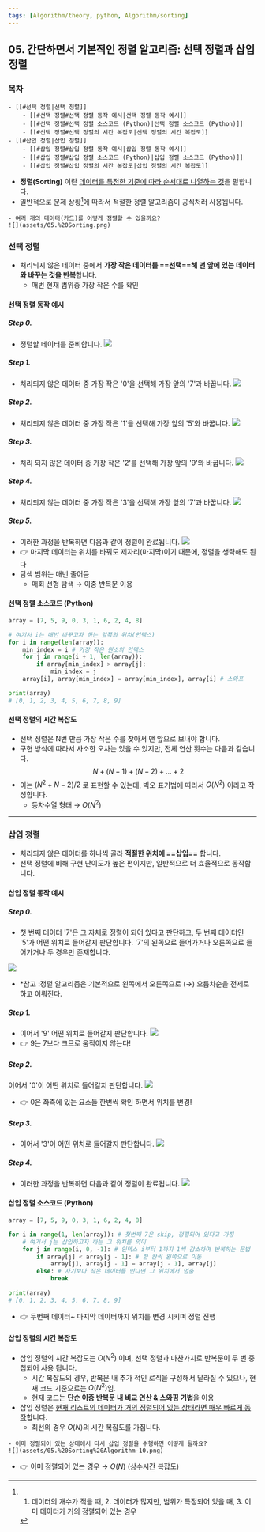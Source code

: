 ```yaml
---
tags: [Algorithm/theory, python, Algorithm/sorting]
---
```




## 05. 간단하면서 기본적인 정렬 알고리즘: 선택 정렬과 삽입 정렬



### 목차
```ad-note
- [[#선택 정렬|선택 정렬]]
	- [[#선택 정렬#선택 정렬 동작 예시|선택 정렬 동작 예시]]
	- [[#선택 정렬#선택 정렬 소스코드 (Python)|선택 정렬 소스코드 (Python)]]
	- [[#선택 정렬#선택 정렬의 시간 복잡도|선택 정렬의 시간 복잡도]]
- [[#삽입 정렬|삽입 정렬]]
	- [[#삽입 정렬#삽입 정렬 동작 예시|삽입 정렬 동작 예시]]
	- [[#삽입 정렬#삽입 정렬 소스코드 (Python)|삽입 정렬 소스코드 (Python)]]
	- [[#삽입 정렬#삽입 정렬의 시간 복잡도|삽입 정렬의 시간 복잡도]]
```


- **정렬(Sorting)** 이란 <u>데이터를 특정한 기준에 따라 순서대로 나열하는 것</u>을 말합니다. 
- 일반적으로 문제 상황[^정렬이 필요한 예시]에 따라서 적절한 정렬 알고리즘이 공식처러 사용됩니다.

```ad-question
- 여러 개의 데이터(카드)를 어떻게 정렬할 수 있을까요?
![](assets/05.%20Sorting.png)
```


[^정렬이 필요한 예시]: 1. 데이터의 개수가 적을 때, 2. 데이터가 많지만, 범위가 특정되어 있을 때, 3. 이미 데이터가 거의 정렬되어 있는 경우


### 선택 정렬
- 처리되지 않은 데이터 중에서 **가장 작은 데이터를 ==선택==해 맨 앞에 있는 데이터와 바꾸는 것을 반복**합니다.
	- 매번 현재 범위중 가장 작은 수를 확인

#### 선택 정렬 동작 예시

##### Step 0.
- 정렬할 데이터를 준비합니다.
![](assets/05.%20Sorting%20Algorithm.png)

##### Step 1.
- 처리되지 않은 데이터 중 가장 작은 '0'을 선택해 가장 앞의 '7'과 바꿉니다. 
![](assets/05.%20Sorting%20Algorithm-1.png)

##### Step 2.
- 처리되지 않은 데이터 중 가장 작은 '1'을 선택해 가장 앞의 '5'와 바꿉니다.
![](assets/05.%20Sorting%20Algorithm-2.png)

##### Step 3.
- 처리 되지 않은 데이터 중 가장 작은 '2'를 선택해 가장 앞의 '9'와 바꿉니다.
![](assets/05.%20Sorting%20Algorithm-3.png)

##### Step 4.
- 처리되지 않는 데이터 중 가장 작은 '3'을 선택해 가장 앞의 '7'과 바꿉니다.
![](assets/05.%20Sorting%20Algorithm-4.png)

##### Step 5.
- 이러한 과정을 반복하면 다음과 같이 정렬이 완료됩니다. 
![](assets/05.%20Sorting%20Algorithm-5.png)
- 👉 마지막 데이터는 위치를 바꿔도 제자리(마지막)이기 때문에, 정렬을 생략해도 된다
- 탐색 범위는 매번 줄어듬
	- 매회 선형 탐색 → 이중 반복문 이용

#### 선택 정렬 소스코드 (Python)

```python
array = [7, 5, 9, 0, 3, 1, 6, 2, 4, 8]

# 여기서 i는 매번 바꾸고자 하는 앞쪽의 위치(인덱스)
for i in range(len(array)): 
	min_index = i # 가장 작은 원소의 인덱스
	for j in range(i + 1, len(array)):
		if array[min_index] > array[j]:
			min_index = j
	array[i], array[min_index] = array[min_index], array[i] # 스와프

print(array)
# [0, 1, 2, 3, 4, 5, 6, 7, 8, 9]	
```


#### 선택 정렬의 시간 복잡도
- 선택 정렬은 N번 만큼 가장 작은 수를 찾아서 맨 앞으로 보내야 합니다. 
- 구현 방식에 따라서 사소한 오차는 있을 수 있지만, 전체 연산 횟수는 다음과 같습니다. 
$$N + (N - 1) + (N - 2) +  \dots  + 2$$
- 이는 $(N^2 + N - 2) / 2$ 로 표현할 수 있는데, 빅오 표기법에 따라서 $O(N^2)$ 이라고 작성합니다.
	- 등차수열 형태 → $O(N^2)$


---

### 삽입 정렬
- 처리되지 않은 데이터를 하나씩 골라 **적절한 위치에 ==삽입==** 합니다.
- 선택 정렬에 비해 구현 난이도가 높은 편이지만, 일반적으로 더 효율적으로 동작합니다. 

#### 삽입 정렬 동작 예시
##### Step 0.
- 첫 번째 데이터 '7'은 그 자체로 정렬이 되어 있다고 판단하고, 두 번째 데이터인 '5'가 어떤 위치로 들어갈지 판단합니다. '7'의 왼쪽으로 들어가거나 오른쪽으로 들어가거나 두 경우만 존재합니다. 

![](assets/05.%20Sorting%20Algorithm-6.png)
- \*참고 :정렬 알고리즘은 기본적으로 왼쪽에서 오른쪽으로 (→) 오름차순을 전제로 하고 이뤄진다. 

##### Step 1.
- 이어서 '9' 어떤 위치로 들어갈지 판단합니다.
![](assets/05.%20Sorting%20Algorithm-7.png)
- 👉 9는 7보다 크므로 움직이지 않는다!

##### Step 2.
이어서 '0'이 어떤 위치로 들어갈지 판단합니다.
![](assets/05.%20Sorting%20Algorithm-8.png)
- 👉 0은 좌측에 있는 요소들 한번씩 확인 하면서 위치를 변경!


##### Step 3.
- 이어서 '3'이 어떤 위치로 들어갈지 판단합니다.
![](assets/05.%20Sorting%20Algorithm-9.png)

##### Step 4.
- 이러한 과정을 반복하면 다음과 같이 정렬이 완료됩니다.
![](assets/05.%20Sorting%20Algorithm-10.png)

#### 삽입 정렬 소스코드 (Python)
```python
array = [7, 5, 9, 0, 3, 1, 6, 2, 4, 8]

for i in range(1, len(array)): # 첫번째 7은 skip, 정렬되어 있다고 가정
	# 여기서 j는 삽입하고자 하는 그 위치를 의미
	for j in range(i, 0, -1): # 인덱스 i부터 1까지 1씩 감소하며 반복하는 문법
		if array[j] < array[j - 1]: # 한 칸씩 왼쪽으로 이동
			array[j], array[j - 1] = array[j - 1], array[j]
		else: # 자기보다 작은 데이터를 만나면 그 위치에서 멈춤
			break

print(array)
# [0, 1, 2, 3, 4, 5, 6, 7, 8, 9]
```
- 👉 두번째 데이터~ 마지막 데이터까지 위치를 변경 시키며 정렬 진행


#### 삽입 정렬의 시간 복잡도 
- 삽입 정렬의 시간 복잡도는 $O(N^2)$ 이며, 선택 정렬과 마찬가지로 반복문이 두 번 중첩되어 사용 됩니다. 
	- 시간 복잡도의 경우, 반복문 내 추가 적인 로직을 구성해서 달라질 수 있으나, 현재 코드 기준으로는 $O(N^2)$임.
	- 현재 코드는 **단순 이중 반복문 내 비교 연산 & 스와핑 기법**을 이용 
- 삽입 정렬은 <u>현재 리스트의 데이터가 거의 정렬되어 있는 상태라면 매우 빠르게 동작</u>합니다. 
	- 최선의 경우 $O(N)$의 시간 복잡도를 가집니다. 

```ad-question
- 이미 정렬되어 있는 상태에서 다시 삽입 정렬을 수행하면 어떻게 될까요?
![](assets/05.%20Sorting%20Algorithm-10.png)
```
- 👉 이미 정렬되어 있는 경우 → $O(N)$ (상수시간 복잡도)
